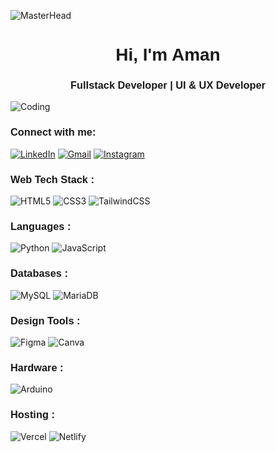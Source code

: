 ![MasterHead](https://media0.giphy.com/headers/GitHub/w8ZJLtJbmuph.gif)
<h1 align="center" style="font-family: Verdana, Geneva, Tahoma, sans-serif;">Hi, I'm Aman</h1>
<h3 align="center" style="font-family: Verdana, Geneva, Tahoma, sans-serif;">Fullstack Developer | UI & UX Developer</h3>
<img alt="Coding" src="https://i.postimg.cc/JnKZfgDs/eat-sleep-code-game.png">

<h3 align="left" style="font-family: Verdana, Geneva, Tahoma, sans-serif;">Connect with me:</h3>
<div align="left">
  <a href="www.linkedin.com/in/iamanio"><img alt="LinkedIn" src="https://img.shields.io/badge/linkedin-%230077B5.svg?style=for-the-badge&logo=linkedin&logoColor=white"/></a>
  <a href="mailto:distortgeek@gmail.com"><img alt="Gmail" src="https://img.shields.io/badge/Gmail-D14836?style=for-the-badge&logo=gmail&logoColor=white"/></a>
  <a href="https://www.instagram.com/distortgeek/"><img alt="Instagram" src="https://img.shields.io/badge/Instagram-E4405F?style=for-the-badge&logo=instagram&logoColor=white"/></a>
  
</div>

<h3 align="left" style="font-family: Verdana, Geneva, Tahoma, sans-serif;">Web Tech Stack :</h3>
<div align="left">
<img alt="HTML5" src="https://img.shields.io/badge/html5-%23E34F26.svg?style=for-the-badge&logo=html5&logoColor=white"/>
<img alt="CSS3" src="https://img.shields.io/badge/css3-%231572B6.svg?style=for-the-badge&logo=css3&logoColor=white"/> 
<img alt="TailwindCSS" src="https://img.shields.io/badge/Tailwind_CSS-38B2AC?style=for-the-badge&logo=tailwind-css&logoColor=white"/>
<!-- <img alt="ExpressJS" src="https://img.shields.io/badge/Express.js-000000?style=for-the-badge&logo=express&logoColor=white"/> -->
<!-- <img alt="React" src="https://img.shields.io/badge/react-%2320232a.svg?style=for-the-badge&logo=react&logoColor=%2361DAFB"/> -->
</div>

<h3 align="left" style="font-family: Verdana, Geneva, Tahoma, sans-serif;">Languages :</h3>
<div align="left">
  <img alt="Python" src="https://img.shields.io/badge/python-%2314354C.svg?style=for-the-badge&logo=python&logoColor=white"/>
  <img alt="JavaScript" src="https://img.shields.io/badge/javascript-%23323330.svg?style=for-the-badge&logo=javascript&logoColor=%23F7DF1E"/> 
</div>
  

<h3 align="left" style="font-family: Verdana, Geneva, Tahoma, sans-serif;">Databases :</h3>
<div align="left">
  <img alt="MySQL" src="https://img.shields.io/badge/mysql-%2300f.svg?style=for-the-badge&logo=mysql&logoColor=white"/>
  <img alt="MariaDB" src="https://img.shields.io/badge/MariaDB-003545?style=for-the-badge&logo=mariadb&logoColor=white"/>
<!--   <img alt="MongoDB" src ="https://img.shields.io/badge/MongoDB-4EA94B?style=for-the-badge&logo=mongodb&logoColor=white"/> -->
</div>

<h3 align="left" style="font-family: Verdana, Geneva, Tahoma, sans-serif;">Design Tools :</h3>
<div align="left">
  <img alt="Figma" src="https://img.shields.io/badge/Figma-F24E1E?style=for-the-badge&logo=figma&logoColor=white"/>
  <img alt="Canva" src="https://img.shields.io/badge/Canva-00C4CC?style=for-the-badge&logo=canva&logoColor=white"/>
</div>

<h3 align="left" style="font-family: Verdana, Geneva, Tahoma, sans-serif;">Hardware :</h3>
<div align="left">
  <img alt="Arduino" src="https://img.shields.io/badge/Arduino-00979D?style=for-the-badge&logo=arduino&logoColor=white"/>
</div>

<h3 align="left" style="font-family: Verdana, Geneva, Tahoma, sans-serif;">Hosting :</h3>
<div align="left">
  <img alt="Vercel" src="https://img.shields.io/badge/Vercel-000000?style=for-the-badge&logo=vercel&logoColor=white"/>
  <img alt="Netlify" src="https://img.shields.io/badge/Netlify-00C7B7?style=for-the-badge&logo=netlify&logoColor=white"/>
</div><br/>
